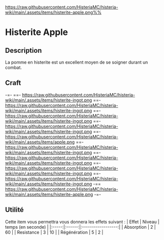 https://raw.githubusercontent.com/HisteriaMC/histeria-wiki/main/.assets/items/histerite-apple.png%%

# Histerite Apple

## Description
La pomme en histerite est un excellent moyen de se soigner durant un combat.

## Craft
-=-
==- https://raw.githubusercontent.com/HisteriaMC/histeria-wiki/main/.assets/items/histerite-ingot.png
==- https://raw.githubusercontent.com/HisteriaMC/histeria-wiki/main/.assets/items/histerite-ingot.png
==- https://raw.githubusercontent.com/HisteriaMC/histeria-wiki/main/.assets/items/histerite-ingot.png
==- https://raw.githubusercontent.com/HisteriaMC/histeria-wiki/main/.assets/items/histerite-ingot.png
==- https://raw.githubusercontent.com/HisteriaMC/histeria-wiki/main/.assets/items/apple.png
==- https://raw.githubusercontent.com/HisteriaMC/histeria-wiki/main/.assets/items/histerite-ingot.png
==- https://raw.githubusercontent.com/HisteriaMC/histeria-wiki/main/.assets/items/histerite-ingot.png
==- https://raw.githubusercontent.com/HisteriaMC/histeria-wiki/main/.assets/items/histerite-ingot.png
==- https://raw.githubusercontent.com/HisteriaMC/histeria-wiki/main/.assets/items/histerite-ingot.png
-== https://raw.githubusercontent.com/HisteriaMC/histeria-wiki/main/.assets/items/histerite-apple.png
-=-

## Utilité
Cette item vous permettra vous donnera les effets suivant :
| Effet | Niveau | temps (en seconde) |
|:-----:|:------:|:------------------:|
| Absorption | 2 | 60 |
| Resistance | 3 | 10 |
| Régénération | 5 | 2 |